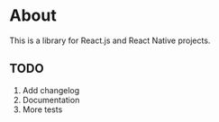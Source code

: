 # About

This is a library for React.js and React Native projects.

## TODO

1. Add changelog
2. Documentation
3. More tests
